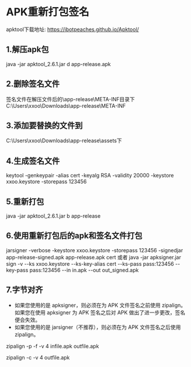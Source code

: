 # APK重新打包签名
apktool下载地址:
https://ibotpeaches.github.io/Apktool/
## 1.解压apk包
java -jar apktool_2.6.1.jar d app-release.apk
## 2.删除签名文件
签名文件在解压文件后的\app-release\META-INF目录下 C:\Users\xxoo\Downloads\app-release\META-INF
## 3.添加要替换的文件到
C:\Users\xxoo\Downloads\app-release\assets下
## 4.生成签名文件
keytool -genkeypair -alias cert -keyalg RSA -validity 20000 -keystore xxoo.keystore -storepass 123456
## 5.重新打包
java -jar apktool_2.6.1.jar b app-release
## 6.使用重新打包后的apk和签名文件打包
jarsigner -verbose -keystore xxoo.keystore -storepass 123456 -signedjar app-release-signed.apk app-release.apk cert
或者
java -jar apksigner.jar sign -v --ks xxoo.keystore --ks-key-alias cert --ks-pass pass:123456 --key-pass pass:123456 --in in.apk --out out_signed.apk

## 7.字节对齐
* 如果您使用的是 apksigner，则必须在为 APK 文件签名之前使用 zipalign。如果您在使用 apksigner 为 APK 签名之后对 APK 做出了进一步更改，签名便会失效。
* 如果您使用的是 jarsigner（不推荐），则必须在为 APK 文件签名之后使用 zipalign。

zipalign -p -f -v 4 infile.apk outfile.apk

zipalign -c -v 4 outfile.apk
